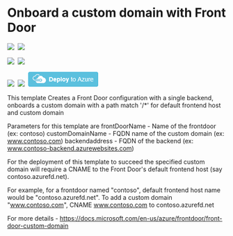# Onboard a custom domain with Front Door

<IMG SRC="https://azbotstorage.blob.core.windows.net/badges/101-front-door-custom-domain/PublicLastTestDate.svg" />&nbsp;
<IMG SRC="https://azbotstorage.blob.core.windows.net/badges/101-front-door-custom-domain/PublicDeployment.svg" />&nbsp;

<IMG SRC="https://azbotstorage.blob.core.windows.net/badges/101-front-door-custom-domain/FairfaxLastTestDate.svg" />&nbsp;
<IMG SRC="https://azbotstorage.blob.core.windows.net/badges/101-front-door-custom-domain/FairfaxDeployment.svg" />&nbsp;

<IMG SRC="https://azbotstorage.blob.core.windows.net/badges/101-front-door-custom-domain/BestPracticeResult.svg" />&nbsp;
<IMG SRC="https://azbotstorage.blob.core.windows.net/badges/101-front-door-custom-domain/CredScanResult.svg" />&nbsp;
<a href="https://portal.azure.com/#create/Microsoft.Template/uri/https%3A%2F%2Fraw.githubusercontent.com%2FAzure%2Fazure-quickstart-templates%2Fmaster%2F101-front-door-custom-domain%2Fazuredeploy.json" target="_blank">
    <img src="https://raw.githubusercontent.com/Azure/azure-quickstart-templates/master/1-CONTRIBUTION-GUIDE/images/deploytoazure.png"/>
</a>

This template Creates a Front Door configuration with a single backend, onboards a custom domain with a path match '/*' for default frontend host and custom domain

Parameters for this template are
frontDoorName - Name of the frontdoor (ex: contoso)
customDomainName - FQDN name of the custom domain (ex: www.contoso.com)
backendaddress - FQDN of the backend (ex: www.contoso-backend.azurewebsites.com)

For the deployment of this template to succeed the specified custom domain will require a CNAME to the Front Door's default frontend host (say contoso.azurefd.net).

For example, for a frontdoor named "contoso", default frontend host name would be "contoso.azurefd.net". To add a custom domain "www.contoso.com", CNAME www.contoso.com to contoso.azurefd.net

For more details - https://docs.microsoft.com/en-us/azure/frontdoor/front-door-custom-domain
